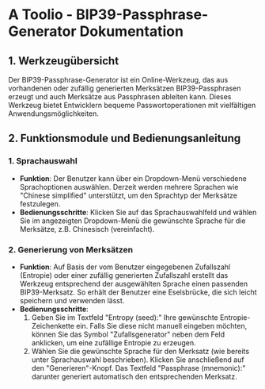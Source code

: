 # A Toolio - BIP39-Passphrase-Generator Dokumentation

## 1. Werkzeugübersicht

Der BIP39-Passphrase-Generator ist ein Online-Werkzeug, das aus vorhandenen oder zufällig generierten Merksätzen BIP39-Passphrasen erzeugt und auch Merksätze aus Passphrasen ableiten kann. Dieses Werkzeug bietet Entwicklern bequeme Passwortoperationen mit vielfältigen Anwendungsmöglichkeiten.

## 2. Funktionsmodule und Bedienungsanleitung

### 1. **Sprachauswahl**
   * **Funktion**: Der Benutzer kann über ein Dropdown-Menü verschiedene Sprachoptionen auswählen. Derzeit werden mehrere Sprachen wie "Chinese simplified" unterstützt, um den Sprachtyp der Merksätze festzulegen.
   * **Bedienungsschritte**: Klicken Sie auf das Sprachauswahlfeld und wählen Sie im angezeigten Dropdown-Menü die gewünschte Sprache für die Merksätze, z.B. Chinesisch (vereinfacht).

### 2. **Generierung von Merksätzen**
   * **Funktion**: Auf Basis der vom Benutzer eingegebenen Zufallszahl (Entropie) oder einer zufällig generierten Zufallszahl erstellt das Werkzeug entsprechend der ausgewählten Sprache einen passenden BIP39-Merksatz. So erhält der Benutzer eine Eselsbrücke, die sich leicht speichern und verwenden lässt.
   * **Bedienungsschritte**:
     1. Geben Sie im Textfeld "Entropy (seed):" Ihre gewünschte Entropie-Zeichenkette ein. Falls Sie diese nicht manuell eingeben möchten, können Sie das Symbol "Zufallsgenerator" neben dem Feld anklicken, um eine zufällige Entropie zu erzeugen.
     2. Wählen Sie die gewünschte Sprache für den Merksatz (wie bereits unter Sprachauswahl beschrieben). Klicken Sie anschließend auf den "Generieren"-Knopf. Das Textfeld "Passphrase (mnemonic):" darunter generiert automatisch den entsprechenden Merksatz.